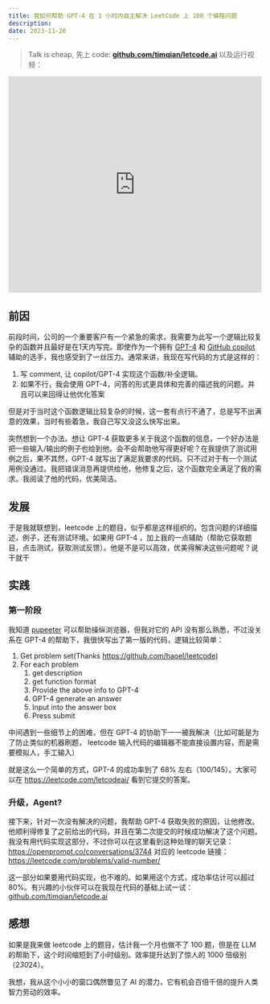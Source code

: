 ```yaml
---
title: 我如何帮助 GPT-4 在 1 小时内自主解决 LeetCode 上 100 个编程问题
description: 
date: 2023-11-20
---
```


> Talk is cheap, 先上 code: **[github.com/timqian/letcode.ai](https://github.com/timqian/letcode.ai)** 以及运行视频：

<iframe 
  style="width: 640px; height: 430px; max-width: 100%"
  src="https://player.bilibili.com/player.html?bvid=BV1L94y1H78U" scrolling="no" border="0" frameborder="no" framespacing="0" allowfullscreen="true"> 
</iframe>


## 前因

前段时间，公司的一个重要客户有一个紧急的需求，我需要为此写一个逻辑比较复杂的函数并且最好是在1天内写完。即使作为一个拥有 [GPT-4](https://openai.com/gpt-4) 和 [GitHub copilot](https://github.com/features/copilot) 辅助的选手，我也感受到了一丝压力。通常来讲，我现在写代码的方式是这样的：

1. 写 comment, 让 copilot/GPT-4 实现这个函数/补全逻辑。
2. 如果不行，我会使用 GPT-4，问答的形式更具体和完善的描述我的问题。并且可以来回得让他优化答案

但是对于当时这个函数逻辑比较复杂的时候，这一套有点行不通了，总是写不出满意的效果，当时有些着急，我自己写又没这么快写出来。

突然想到一个办法。想让 GPT-4 获取更多关于我这个函数的信息，一个好办法是把一些输入/输出的例子也给到他。会不会帮助他写得更好呢？在我提供了测试用例之后，果不其然，GPT-4 就写出了满足我要求的代码。只不过对于有一个测试用例没通过。我把错误消息再提供给他，他修复之后，这个函数完全满足了我的需求。我阅读了他的代码，优美简洁。

## 发展

于是我就联想到，leetcode 上的题目，似乎都是这样组织的。包含问题的详细描述，例子，还有测试环境。如果用 GPT-4 ，加上我的一点辅助（帮助它获取题目，点击测试，获取测试反馈）。他是不是可以高效，优美得解决这些问题呢？说干就干

## 实践

### 第一阶段

我知道 [pupeeter](https://github.com/puppeteer/puppeteer) 可以帮助操纵浏览器，但我对它的 API 没有那么熟悉，不过没关系在 GPT-4 的帮助下，我很快写出了第一版的代码，逻辑比较简单：

1. Get problem set(Thanks https://github.com/haoel/leetcode)
2. For each problem
    1. get description
    2. get function format
    3. Provide the above info to GPT-4
    4. GPT-4 generate an answer
    5. Input into the answer box
    6. Press submit

中间遇到一些细节上的困难，但在 GPT-4 的协助下一一被我解决（比如可能是为了防止类似的机器刷题， leetcode 输入代码的编辑器不能直接设置内容，而是需要模拟人，手工输入）

就是这么一个简单的方式，GPT-4 的成功率到了 68% 左右（100/145）。大家可以在 https://leetcode.com/letcodeai/ 看到它提交的答案。


### 升级，Agent?

接下来，针对一次没有解决的问题，我帮助 GPT-4 获取失败的原因，让他修改。他顺利得修复了之前给出的代码，并且在第二次提交的时候成功解决了这个问题。我没有用代码实现这部分，不过你可以在这里看到这种处理的聊天记录：https://openprompt.co/conversations/3744 对应的 leetcode 链接：https://leetcode.com/problems/valid-number/

这一部分如果要用代码实现，也不难的。如果用这个方式，成功率估计可以超过 80%。有兴趣的小伙伴可以在我现在代码的基础上试一试：[github.com/timqian/letcode.ai](https://github.com/timqian/letcode.ai)

## 感想

如果是我来做 leetcode 上的题目，估计我一个月也做不了 100 题，但是在 LLM 的帮助下，这个时间缩短到了小时级别。效率提升达到了惊人的 1000 倍级别（2*30*24）。

我想，我从这个小小的窗口偶然瞥见了 AI 的潜力，它有机会百倍千倍的提升人类智力劳动的效率。